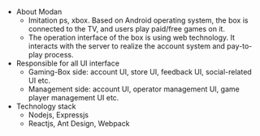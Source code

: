 * About Modan
    - Imitation ps, xbox. Based on Android operating system, the box is connected to the TV, and users play paid/free games on it.
    - The operation interface of the box is using web technology. It interacts with the server to realize the account system and pay-to-play process.
* Responsible for all UI interface
    - Gaming-Box side: account UI, store UI, feedback UI, social-related UI etc.
    - Management side: account UI, operator management UI, game player management UI etc.
* Technology stack
    - Nodejs, Expressjs
    - Reactjs, Ant Design, Webpack
    